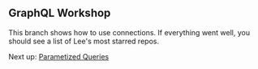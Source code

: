 ## GraphQL Workshop

This branch shows how to use connections. If everything went well, you should see a list of Lee's most starred repos.

Next up: [Parametized Queries](https://github.com/dwwoelfel/graphql-workshop/tree/parametized-queries)
